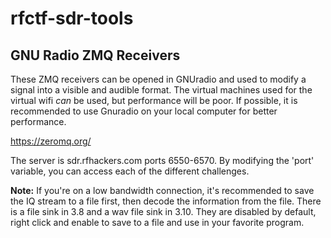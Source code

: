 # rfctf-sdr-tools

## GNU Radio ZMQ Receivers

These ZMQ receivers can be opened in GNUradio and used to modify a signal into a visible and audible format. The virtual machines used for the virtual wifi *can* be used, but performance will be poor.  If possible, it is recommended to use Gnuradio on your local computer for better performance.

https://zeromq.org/

The server is sdr.rfhackers.com ports 6550-6570. By modifying the 'port' variable, you can access each of the different challenges.

**Note:** If you're on a low bandwidth connection, it's recommended to save the IQ stream to a file first, then decode the information from the file. There is a file sink in 3.8 and a wav file sink in 3.10. They are disabled by default, right click and enable to save to a file and use in your favorite program.
